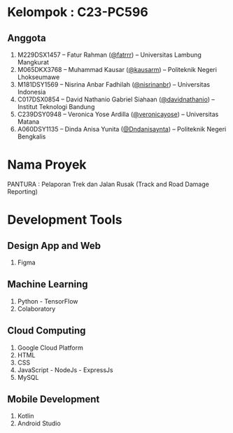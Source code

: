# Kelompok : C23-PC596
## Anggota
1. M229DSX1457 – Fatur Rahman ([@fatrrr](https://github.com/fatrrr)) – Universitas Lambung Mangkurat
3. M065DKX3768 – Muhammad Kausar ([@kausarm](https://github.com/kausarm)) – Politeknik Negeri Lhokseumawe
4. M181DSY1569 – Nisrina Anbar Fadhilah ([@nisrinanbr](https://github.com/nisrinanbr)) – Universitas Indonesia
5. C017DSX0854 – David Nathanio Gabriel Siahaan ([@davidnathanio](https://github.com/davidnathanio)) – Institut Teknologi Bandung
6. C239DSY0948 – Veronica Yose Ardilla ([@veronicayose](https://github.com/veronicayose)) – Universitas Matana
7. A060DSY1135 – Dinda Anisa Yunita ([@Dndanisaynta](https://github.com/Dndanisaynta)) – Politeknik Negeri Bengkalis

# Nama Proyek
PANTURA : Pelaporan Trek dan Jalan Rusak  (Track and Road Damage Reporting)

# Development Tools
## Design App and Web
1. Figma
## Machine Learning
1. Python - TensorFlow
2. Colaboratory
## Cloud Computing
1. Google Cloud Platform
2. HTML
3. CSS
4. JavaScript - NodeJs - ExpressJs
5. MySQL
## Mobile Development
1. Kotlin
2. Android Studio
